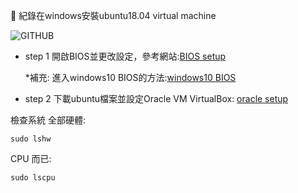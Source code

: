 :pushpin: 紀錄在windows安裝ubuntu18.04 virtual machine


![GITHUB](https://miro.medium.com/max/489/1*22qh56wZ1yspqwXnvyX9hw.png)

* step 1
開啟BIOS並更改設定，參考網站:[BIOS setup](https://ofeyhong.pixnet.net/blog/post/221133558?fbclid=IwAR3A3LPNUQUNpJgjSHXeZWc2M3VTPTseLx-5bmvNSjVHwBy9LKo9wePmZvY)

  *補充: 進入windows10 BIOS的方法:[windows10 BIOS](https://www.asus.com/tw/support/FAQ/1013015/)

* step 2
下載ubuntu檔案並設定Oracle VM VirtualBox: [oracle setup](https://steemit.com/vm/@oneleo/oracle-vm-virtualbox-ubuntu-18-04-desktop)

檢查系統
全部硬體:
```
sudo lshw
```
CPU 而已:

```
sudo lscpu
```
